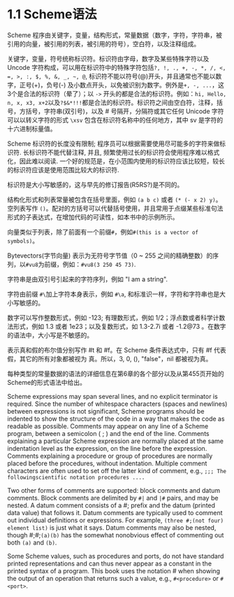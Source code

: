 # 1.1 Scheme语法

Scheme 程序由关键字，变量，结构形式，常量数据（数字，字符，字符串，被引用的向量，被引用的列表，被引用的符号），空白符，以及注释组成。

关键字，变量，符号统称标识符。标识符由字母，数字及某些特殊字符以及 Uncode 字符构成，可以用在标识符中的特殊字符包括`?, !, ., +, -, *, /, <, =, >, :, $, %, &, _, ~, @`, 标识符不能以符号(@)开头，并且通常也不能以数字，正号(+)，负号(-) 及小数点开头，以免被识别为数字。例外是`+, -, ...`，这3个是合法的标识符（晕了）；以 `->` 开头的都是合法的标识符。例如：`hi, Hello, n, x, x3, x+2`以及`?$&*!!!`都是合法的标识符。标识符之间由空白符，注释，括号，方括号，字符串(双引号)，以及 # 号隔开，分隔符或其它任何 Unicode 字符可以以转义字符的形式 `\xsv` 包含在标识符名称中的任何地方，其中 sv 是字符的十六进制标量值。

Scheme 标识符的长度没有限制; 程序员可以根据需要使用尽可能多的字符来做标识符. 长标识符不能代替注释, 并且, 频繁使用过长的标识符会使用程序难以格式化，因此难以阅读. 一个好的规范是，在小范围内使用的标识符应该比较短，较长的标识符应该是使用范围比较大的标识符.

标识符是大小写敏感的，这与早先的修订报告(R5RS?)是不同的。

结构化形式和列表常量被包含在括号里面，例如 `(a b c)` 或者 `(* (- x 2) y)`。空列表写作 `()`。配对的方括号可以代替括号使用，并且常用于点缀某些标准句法形式的子表达式，在增加代码的可读性，如本书中的示例所示。

向量类似于列表，除了前面有一个前缀`#`，例如`#(this is a vector of symbols)`。

Bytevectors(字节向量) 表示为无符号字节值（0 ~ 255 之间的精确整数）的序列，以`#vu8`为前缀，例如：`#vu8(3 250 45 73)`.

字符串是由双引号引起来的字符序列，例如 "I am a string". 

字符由前缀 `#\`加上字符本身表示，例如 `#\a`, 和标准识一样，字符和字符串也是大小写敏感的。

数字可以写作整数形式，例如 -123; 有理数形式，例如 1/2；浮点数或者科学计数法形式，例如 1.3 或者 1e23；以及复数形式，如 1.3-2.7i 或者 -1.2@73 。在数字的语法中，大小写是不敏感的。

表示真和假的布尔值分别写作 #t 和 #f。在 Scheme 条件表达式中，只有 #f 代表 假，其它的所有对象都被视为 真。所以，3, 0, (), "false"，nil 都被视为真。

每种类型的常量数据的语法的详细信息在第6章的各个部分以及从第455页开始的Scheme的形式语法中给出。

Scheme expressions may span several lines, and no explicit terminator is required. Since the number of whitespace characters (spaces and newlines) between expressions is not significant, Scheme programs should be indented to show the structure of the code in a way that makes the code as readable as possible. Comments may appear on any line of a Scheme program, between a semicolon ( ; ) and the end of the line. Comments explaining a particular Scheme expression are normally placed at the same indentation level as the expression, on the line before the expression. Comments explaining a procedure or group of procedures are normally placed before the procedures, without indentation. Multiple comment characters are often used to set off the latter kind of comment, e.g., `;;; The followingscientific notation procedures ....`

Two other forms of comments are supported: block comments and datum comments. Block comments are delimited by `#|` and `|#` pairs, and may be nested. A datum comment consists of a #; prefix and the datum (printed data value) that follows it. Datum comments are typically used to comment out individual definitions or expressions. For example, `(three #;(not four) element list)` is just what it says. Datum comments may also be nested, though #;#;`(a)(b)` has the somewhat nonobvious effect of commenting out both `(a)` and `(b)`.

Some Scheme values, such as procedures and ports, do not have standard printed representations and can thus never appear as a constant in the printed syntax of a program. This book uses the notation #<description> when showing the output of an operation that returns such a value, e.g., `#<procedure>` or `#<port>`.
